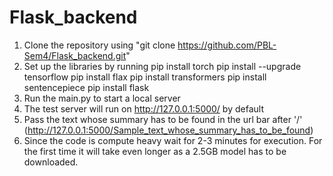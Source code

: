 # Flask_backend

1. Clone the repository using "git clone https://github.com/PBL-Sem4/Flask_backend.git"
2. Set up the libraries by running
     pip install torch
     pip install --upgrade tensorflow
     pip install flax
     pip install transformers
     pip install sentencepiece
     pip install flask
3. Run the main.py to start a local server
4. The test server will run on http://127.0.0.1:5000/ by default
5. Pass the text whose summary has to be found in the url bar after '/' (http://127.0.0.1:5000/Sample_text_whose_summary_has_to_be_found)
6. Since the code is compute heavy wait for 2-3 minutes for execution. For the first time it will take even longer as a 2.5GB model has to be downloaded.


